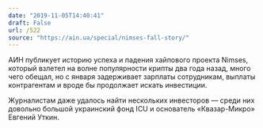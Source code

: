 ```yaml
---
date: "2019-11-05T14:40:41"
draft: False
url: /522
source: "https://ain.ua/special/nimses-fall-story/"
---
```


АИН публикует историю успеха и падения хайпового проекта Nimses, который взлетел на волне популярности крипты два года назад, много чего обещал, но с января задерживает зарплаты сотрудникам, выплаты контрагентам и вроде бы продолжает искать инвестиции.

Журналистам даже удалось найти нескольких инвесторов — среди них довольно большой украинский фонд ICU и основатель «Квазар-Микро» Евгений Уткин.
